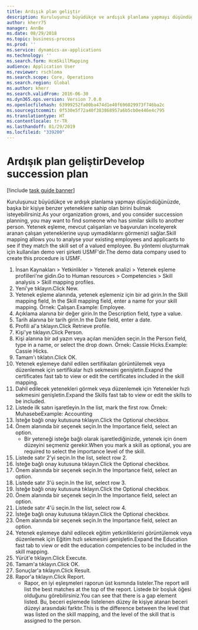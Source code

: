```yaml
---
title: Ardışık plan geliştir
description: Kuruluşunuz büyüdükçe ve ardışık planlama yapmayı düşündüğünüzde, başka bir kişiye benzer yeteneklere sahip olan birini bulmak isteyebilirsiniz.
author: kherr75
manager: AnnBe
ms.date: 08/29/2018
ms.topic: business-process
ms.prod: ''
ms.service: dynamics-ax-applications
ms.technology: ''
ms.search.form: HcmSkillMapping
audience: Application User
ms.reviewer: rschloma
ms.search.scope: Core, Operations
ms.search.region: Global
ms.author: kherr
ms.search.validFrom: 2016-06-30
ms.dyn365.ops.version: Version 7.0.0
ms.openlocfilehash: 63999252fa00ba474d1e40f696029973f746ba2c
ms.sourcegitcommit: 0f530e5f72a40f383868957a6b5cb0e446e4c795
ms.translationtype: HT
ms.contentlocale: tr-TR
ms.lasthandoff: 01/29/2019
ms.locfileid: "339200"
---
```

# <a name="develop-succession-plan"></a><span data-ttu-id="d67ee-103">Ardışık plan geliştir</span><span class="sxs-lookup"><span data-stu-id="d67ee-103">Develop succession plan</span></span>

[!include [task guide banner](../../includes/task-guide-banner.md)]

<span data-ttu-id="d67ee-104">Kuruluşunuz büyüdükçe ve ardışık planlama yapmayı düşündüğünüzde, başka bir kişiye benzer yeteneklere sahip olan birini bulmak isteyebilirsiniz.</span><span class="sxs-lookup"><span data-stu-id="d67ee-104">As your organization grows, and you consider succession planning, you may want to find someone who has similar skills to another person.</span></span>  <span data-ttu-id="d67ee-105">Yetenek eşleme, mevcut çalışanları ve başvuruları inceleyerek aranan çalışan yeteneklerine uyup uymadıklarını görmenizi sağlar.</span><span class="sxs-lookup"><span data-stu-id="d67ee-105">Skill mapping allows you to analyse your existing employees and applicants to see if they match the skill set of a valued employee.</span></span> <span data-ttu-id="d67ee-106">Bu yöntemi oluşturmak için kullanılan demo veri şirketi USMF'dir.</span><span class="sxs-lookup"><span data-stu-id="d67ee-106">The demo data company used to create this procedure is USMF.</span></span>

1. <span data-ttu-id="d67ee-107">İnsan Kaynakları > Yetkinlikler > Yetenek analizi > Yetenek eşleme profilleri'ne gidin.</span><span class="sxs-lookup"><span data-stu-id="d67ee-107">Go to Human resources > Competencies > Skill analysis > Skill mapping profiles.</span></span>
2. <span data-ttu-id="d67ee-108">Yeni'ye tıklayın.</span><span class="sxs-lookup"><span data-stu-id="d67ee-108">Click New.</span></span>
3. <span data-ttu-id="d67ee-109">Yetenek eşleme alanında, yetenek eşlemeniz için bir ad girin.</span><span class="sxs-lookup"><span data-stu-id="d67ee-109">In the Skill mapping field, In the Skill mapping field, enter a name for your skill mapping.</span></span>  <span data-ttu-id="d67ee-110">Örnek: Çalışan.</span><span class="sxs-lookup"><span data-stu-id="d67ee-110">Example: Employee.</span></span>
4. <span data-ttu-id="d67ee-111">Açıklama alanına bir değer girin.</span><span class="sxs-lookup"><span data-stu-id="d67ee-111">In the Description field, type a value.</span></span>
5. <span data-ttu-id="d67ee-112">Tarih alanına bir tarih girin.</span><span class="sxs-lookup"><span data-stu-id="d67ee-112">In the Date field, enter a date.</span></span>
6. <span data-ttu-id="d67ee-113">Profili al'a tıklayın.</span><span class="sxs-lookup"><span data-stu-id="d67ee-113">Click Retrieve profile.</span></span>
7. <span data-ttu-id="d67ee-114">Kişi'ye tıklayın.</span><span class="sxs-lookup"><span data-stu-id="d67ee-114">Click Person.</span></span>
8. <span data-ttu-id="d67ee-115">Kişi alanına bir ad yazın veya açılan menüden seçin.</span><span class="sxs-lookup"><span data-stu-id="d67ee-115">In the Person field, type in a name, or select the drop down.</span></span>  <span data-ttu-id="d67ee-116">Örnek: Cassie Hicks.</span><span class="sxs-lookup"><span data-stu-id="d67ee-116">Example: Cassie Hicks.</span></span>
9. <span data-ttu-id="d67ee-117">Tamam'ı tıklatın.</span><span class="sxs-lookup"><span data-stu-id="d67ee-117">Click OK.</span></span>
10. <span data-ttu-id="d67ee-118">Yetenek eşlemeye dahil edilen sertifikaları görüntülemek veya düzenlemek için sertifikalar hızlı sekmesini genişletin.</span><span class="sxs-lookup"><span data-stu-id="d67ee-118">Exapnd the certificates fast tab to view or edit the certificates included in the skill mapping.</span></span>
11. <span data-ttu-id="d67ee-119">Dahil edilecek yetenekleri görmek veya düzenlemek için Yetenekler hızlı sekmesini genişletin.</span><span class="sxs-lookup"><span data-stu-id="d67ee-119">Expand the Skills fast tab to view or edit the skills to be included.</span></span>
12. <span data-ttu-id="d67ee-120">Listede ilk satırı işaretleyin.</span><span class="sxs-lookup"><span data-stu-id="d67ee-120">In the list, mark the first row.</span></span>  <span data-ttu-id="d67ee-121">Örnek: Muhasebe</span><span class="sxs-lookup"><span data-stu-id="d67ee-121">Example:  Accounting</span></span>
13. <span data-ttu-id="d67ee-122">İsteğe bağlı onay kutusuna tıklayın.</span><span class="sxs-lookup"><span data-stu-id="d67ee-122">Click the Optional checkbox.</span></span>
14. <span data-ttu-id="d67ee-123">Önem alanında bir seçenek seçin.</span><span class="sxs-lookup"><span data-stu-id="d67ee-123">In the Importance field, select an option.</span></span>
    * <span data-ttu-id="d67ee-124">Bir yeteneği isteğe bağlı olarak işaretlediğinizde, yetenek için önem düzeyini seçmeniz gerekir.</span><span class="sxs-lookup"><span data-stu-id="d67ee-124">When you mark a skill as optional, you are required to select the importance level of the skill.</span></span>  
15. <span data-ttu-id="d67ee-125">Listede satır 2'yi seçin.</span><span class="sxs-lookup"><span data-stu-id="d67ee-125">In the list, select row 2.</span></span>
16. <span data-ttu-id="d67ee-126">İsteğe bağlı onay kutusuna tıklayın.</span><span class="sxs-lookup"><span data-stu-id="d67ee-126">Click the Optional checkbox.</span></span>
17. <span data-ttu-id="d67ee-127">Önem alanında bir seçenek seçin.</span><span class="sxs-lookup"><span data-stu-id="d67ee-127">In the Importance field, select an option.</span></span>
18. <span data-ttu-id="d67ee-128">Listede satır 3'ü seçin.</span><span class="sxs-lookup"><span data-stu-id="d67ee-128">In the list, select row 3.</span></span>
19. <span data-ttu-id="d67ee-129">İsteğe bağlı onay kutusuna tıklayın.</span><span class="sxs-lookup"><span data-stu-id="d67ee-129">Click the Optional checkbox.</span></span>
20. <span data-ttu-id="d67ee-130">Önem alanında bir seçenek seçin.</span><span class="sxs-lookup"><span data-stu-id="d67ee-130">In the Importance field, select an option.</span></span>
21. <span data-ttu-id="d67ee-131">Listede satır 4'ü seçin.</span><span class="sxs-lookup"><span data-stu-id="d67ee-131">In the list, select row 4.</span></span>
22. <span data-ttu-id="d67ee-132">İsteğe bağlı onay kutusuna tıklayın.</span><span class="sxs-lookup"><span data-stu-id="d67ee-132">Click the Optional checkbox.</span></span>
23. <span data-ttu-id="d67ee-133">Önem alanında bir seçenek seçin.</span><span class="sxs-lookup"><span data-stu-id="d67ee-133">In the Importance field, select an option.</span></span>
24. <span data-ttu-id="d67ee-134">Yetenek eşlemeye dahil edilecek eğitim yetkinliklerini görüntülemek veya düzenlemek için Eğitim hızlı sekmesini genişletin.</span><span class="sxs-lookup"><span data-stu-id="d67ee-134">Expand the Education fast tab to view or edit the education competencies to be included in the skill mapping.</span></span>
25. <span data-ttu-id="d67ee-135">Yürüt'e tıklayın.</span><span class="sxs-lookup"><span data-stu-id="d67ee-135">Click Execute.</span></span>
26. <span data-ttu-id="d67ee-136">Tamam'a tıklayın.</span><span class="sxs-lookup"><span data-stu-id="d67ee-136">Click OK.</span></span>
27. <span data-ttu-id="d67ee-137">Sonuçlar'a tıklayın.</span><span class="sxs-lookup"><span data-stu-id="d67ee-137">Click Result.</span></span>
28. <span data-ttu-id="d67ee-138">Rapor'a tıklayın.</span><span class="sxs-lookup"><span data-stu-id="d67ee-138">Click Report.</span></span>
    * <span data-ttu-id="d67ee-139">Rapor, en iyi eşleşmeleri raporun üst kısmında listeler.</span><span class="sxs-lookup"><span data-stu-id="d67ee-139">The report will list the best matches at the top of the report.</span></span>  <span data-ttu-id="d67ee-140">Listede bir boşluk öğesi olduğunu görebilirsiniz.</span><span class="sxs-lookup"><span data-stu-id="d67ee-140">You can see that there is a gap element listed.</span></span>  <span data-ttu-id="d67ee-141">Bu, beceri eşlemede listelenen düzey ile kişiye atanan beceri düzeyi arasındaki farktır.</span><span class="sxs-lookup"><span data-stu-id="d67ee-141">This is the difference between the level that was listed on the skill mapping, and the level of the skill that is assigned to the person.</span></span>  

